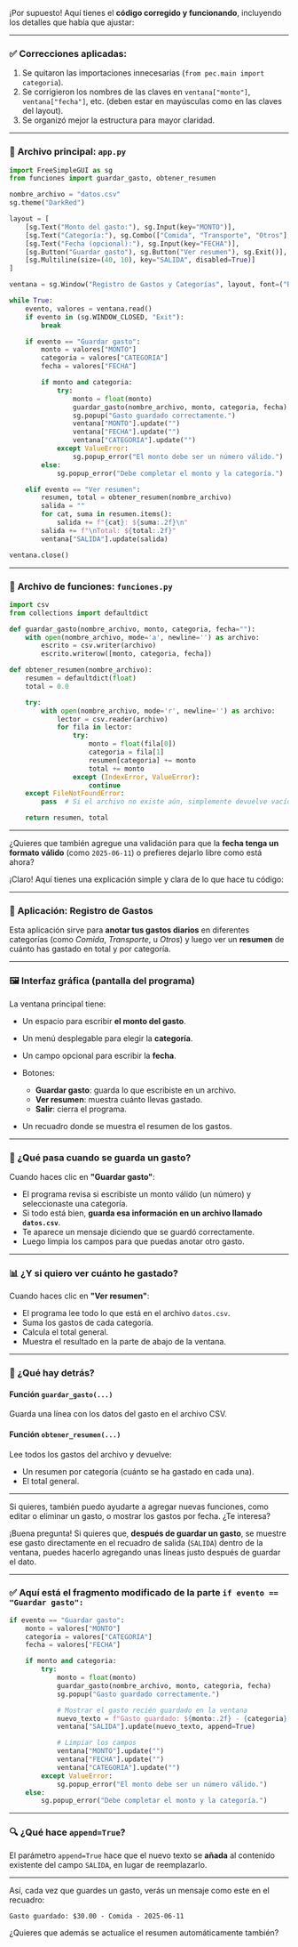 ¡Por supuesto! Aquí tienes el **código corregido y funcionando**, incluyendo los detalles que había que ajustar:

---

### ✅ **Correcciones aplicadas:**

1. Se quitaron las importaciones innecesarias (`from pec.main import categoria`).
2. Se corrigieron los nombres de las claves en `ventana["monto"]`, `ventana["fecha"]`, etc. (deben estar en mayúsculas como en las claves del layout).
3. Se organizó mejor la estructura para mayor claridad.

---

### 🧾 **Archivo principal: `app.py`**

```python
import FreeSimpleGUI as sg
from funciones import guardar_gasto, obtener_resumen

nombre_archivo = "datos.csv"
sg.theme("DarkRed")

layout = [
    [sg.Text("Monto del gasto:"), sg.Input(key="MONTO")],
    [sg.Text("Categoría:"), sg.Combo(["Comida", "Transporte", "Otros"], key="CATEGORIA")],
    [sg.Text("Fecha (opcional):"), sg.Input(key="FECHA")],
    [sg.Button("Guardar gasto"), sg.Button("Ver resumen"), sg.Exit()],
    [sg.Multiline(size=(40, 10), key="SALIDA", disabled=True)]
]

ventana = sg.Window("Registro de Gastos y Categorías", layout, font=("Bell MT", 15))

while True:
    evento, valores = ventana.read()
    if evento in (sg.WINDOW_CLOSED, "Exit"):
        break

    if evento == "Guardar gasto":
        monto = valores["MONTO"]
        categoria = valores["CATEGORIA"]
        fecha = valores["FECHA"]

        if monto and categoria:
            try:
                monto = float(monto)
                guardar_gasto(nombre_archivo, monto, categoria, fecha)
                sg.popup("Gasto guardado correctamente.")
                ventana["MONTO"].update("")
                ventana["FECHA"].update("")
                ventana["CATEGORIA"].update("")
            except ValueError:
                sg.popup_error("El monto debe ser un número válido.")
        else:
            sg.popup_error("Debe completar el monto y la categoría.")

    elif evento == "Ver resumen":
        resumen, total = obtener_resumen(nombre_archivo)
        salida = ""
        for cat, suma in resumen.items():
            salida += f"{cat}: ${suma:.2f}\n"
        salida += f"\nTotal: ${total:.2f}"
        ventana["SALIDA"].update(salida)

ventana.close()
```

---

### 📁 **Archivo de funciones: `funciones.py`**

```python
import csv
from collections import defaultdict

def guardar_gasto(nombre_archivo, monto, categoria, fecha=""):
    with open(nombre_archivo, mode='a', newline='') as archivo:
        escrito = csv.writer(archivo)
        escrito.writerow([monto, categoria, fecha])

def obtener_resumen(nombre_archivo):
    resumen = defaultdict(float)
    total = 0.0

    try:
        with open(nombre_archivo, mode='r', newline='') as archivo:
            lector = csv.reader(archivo)
            for fila in lector:
                try:
                    monto = float(fila[0])
                    categoria = fila[1]
                    resumen[categoria] += monto
                    total += monto
                except (IndexError, ValueError):
                    continue
    except FileNotFoundError:
        pass  # Si el archivo no existe aún, simplemente devuelve vacío

    return resumen, total
```

---

¿Quieres que también agregue una validación para que la **fecha tenga un formato válido** (como `2025-06-11`) o prefieres dejarlo libre como está ahora?

¡Claro! Aquí tienes una explicación simple y clara de lo que hace tu código:

---

### 🧾 **Aplicación: Registro de Gastos**

Esta aplicación sirve para **anotar tus gastos diarios** en diferentes categorías (como *Comida*, *Transporte*, u *Otros*) y luego ver un **resumen** de cuánto has gastado en total y por categoría.

---

### 🖼️ **Interfaz gráfica (pantalla del programa)**

La ventana principal tiene:

* Un espacio para escribir **el monto del gasto**.
* Un menú desplegable para elegir la **categoría**.
* Un campo opcional para escribir la **fecha**.
* Botones:

  * **Guardar gasto**: guarda lo que escribiste en un archivo.
  * **Ver resumen**: muestra cuánto llevas gastado.
  * **Salir**: cierra el programa.
* Un recuadro donde se muestra el resumen de los gastos.

---

### 💾 ¿Qué pasa cuando se guarda un gasto?

Cuando haces clic en **"Guardar gasto"**:

* El programa revisa si escribiste un monto válido (un número) y seleccionaste una categoría.
* Si todo está bien, **guarda esa información en un archivo llamado `datos.csv`**.
* Te aparece un mensaje diciendo que se guardó correctamente.
* Luego limpia los campos para que puedas anotar otro gasto.

---

### 📊 ¿Y si quiero ver cuánto he gastado?

Cuando haces clic en **"Ver resumen"**:

* El programa lee todo lo que está en el archivo `datos.csv`.
* Suma los gastos de cada categoría.
* Calcula el total general.
* Muestra el resultado en la parte de abajo de la ventana.

---

### 🧠 ¿Qué hay detrás?

#### Función `guardar_gasto(...)`

Guarda una línea con los datos del gasto en el archivo CSV.

#### Función `obtener_resumen(...)`

Lee todos los gastos del archivo y devuelve:

* Un resumen por categoría (cuánto se ha gastado en cada una).
* El total general.

---

Si quieres, también puedo ayudarte a agregar nuevas funciones, como editar o eliminar un gasto, o mostrar los gastos por fecha. ¿Te interesa?


¡Buena pregunta! Si quieres que, **después de guardar un gasto**, se muestre ese gasto directamente en el recuadro de salida (`SALIDA`) dentro de la ventana, puedes hacerlo agregando unas líneas justo después de guardar el dato.

---

### ✅ Aquí está el fragmento **modificado** de la parte `if evento == "Guardar gasto":`

```python
if evento == "Guardar gasto":
    monto = valores["MONTO"]
    categoria = valores["CATEGORIA"]
    fecha = valores["FECHA"]

    if monto and categoria:
        try:
            monto = float(monto)
            guardar_gasto(nombre_archivo, monto, categoria, fecha)
            sg.popup("Gasto guardado correctamente.")

            # Mostrar el gasto recién guardado en la ventana
            nuevo_texto = f"Gasto guardado: ${monto:.2f} - {categoria} - {fecha}\n"
            ventana["SALIDA"].update(nuevo_texto, append=True)

            # Limpiar los campos
            ventana["MONTO"].update("")
            ventana["FECHA"].update("")
            ventana["CATEGORIA"].update("")
        except ValueError:
            sg.popup_error("El monto debe ser un número válido.")
    else:
        sg.popup_error("Debe completar el monto y la categoría.")
```

---

### 🔍 ¿Qué hace `append=True`?

El parámetro `append=True` hace que el nuevo texto se **añada** al contenido existente del campo `SALIDA`, en lugar de reemplazarlo.

---

Así, cada vez que guardes un gasto, verás un mensaje como este en el recuadro:

```
Gasto guardado: $30.00 - Comida - 2025-06-11
```

¿Quieres que además se actualice el resumen automáticamente también?